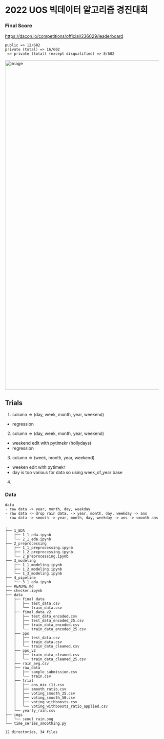 # 2022 UOS 빅데이터 알고리즘 경진대회

### Final Score

https://dacon.io/competitions/official/236029/leaderboard


```
public => 12/602
private (total) => 16/602
 => private (total) (except disqualified) => 8/602
```

<img width="1077" alt="image" src="https://user-images.githubusercontent.com/112222918/206994002-f72e953a-6240-48e7-abdb-34fe1fe7c788.png">


## Trials
1. column => (day, week, month, year, weekend)
- regression

2. column => (day, week, month, year, weekend)
- weekend edit with pytimekr (hollydays)
- regression

3. column => (week, month, year, weekend)
- weeken edit with pytimekr
- day is too various for data so using week_of_year base

4. 



### Data

```
data
- raw data -> year, month, day, weekday
- raw data -> drop rain data, -> year, month, day, weekday -> ans
- raw data -> smooth -> year, month, day, weekday -> ans -> smooth ans 
```





```
.
├── 1_EDA
│   ├── 1_1_eda.ipynb
│   └── 2_1_eda.ipynb
├── 2_preprocessing
│   ├── 1_1_preprocessing.ipynb
│   ├── 1_2_preprocessing.ipynb
│   └── 2_preprocessing.ipynb
├── 3_modeling
│   ├── 1_1_modeling.ipynb
│   ├── 1_2_modeling.ipynb
│   └── 1_3_modeling.ipynb
├── 4_pipeline
│   └── 3_1_eda.ipynb
├── README.md
├── checker.ipynb
├── data
│   ├── final_data
│   │   ├── test_data.csv
│   │   └── train_data.csv
│   ├── final_data_v2
│   │   ├── test_data_encoded.csv
│   │   ├── test_data_encoded_25.csv
│   │   ├── train_data_encoded.csv
│   │   └── train_data_encoded_25.csv
│   ├── pps
│   │   ├── test_data.csv
│   │   ├── train_data.csv
│   │   └── train_data_cleaned.csv
│   ├── pps_v2
│   │   ├── train_data_cleaned.csv
│   │   └── train_data_cleaned_25.csv
│   ├── rain_avg.csv
│   ├── raw_data
│   │   ├── sample_submission.csv
│   │   └── train.csv
│   ├── trial
│   │   ├── ans_mix (1).csv
│   │   ├── smooth_ratio.csv
│   │   ├── voting_smooth_25.csv
│   │   ├── voting_smooth_50.csv
│   │   ├── voting_withboosts.csv
│   │   └── voting_withboosts_ratio_applied.csv
│   └── yearly_rain.csv
├── imgs
│   └── seoul_rain.png
└── time_series_smoothing.py

12 directories, 34 files
```
